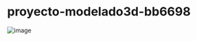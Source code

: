 # proyecto-modelado3d-bb6698

![image](https://user-images.githubusercontent.com/73492480/158479041-fafc77ec-1294-40ce-87fc-414c4fd94ece.png)
